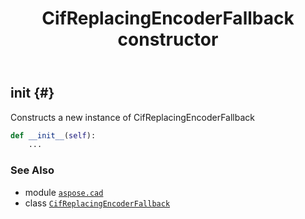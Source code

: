 ﻿---
title: CifReplacingEncoderFallback constructor
second_title: Aspose.CAD for Python via .NET API References
description: 
type: docs
weight: 10
url: /aspose.cad/cifreplacingencoderfallback/__init__/
is_root: false
---

## __init__ {#}

Constructs a new instance of CifReplacingEncoderFallback



```python
def __init__(self):
    ...
```





### See Also
* module [`aspose.cad`](../../)
* class [`CifReplacingEncoderFallback`](/cad/python-net/aspose.cad/cifreplacingencoderfallback)
